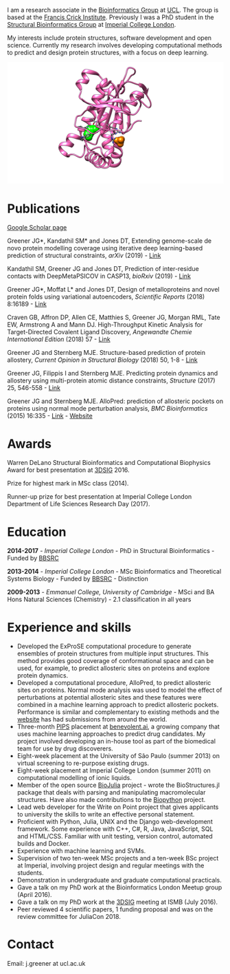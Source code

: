 I am a research associate in the [Bioinformatics Group](http://bioinf.cs.ucl.ac.uk/introduction) at [UCL](https://www.ucl.ac.uk). The group is based at the [Francis Crick Institute](https://www.crick.ac.uk). Previously I was a PhD student in the [Structural Bioinformatics Group](http://www.sbg.bio.ic.ac.uk/index.html) at [Imperial College London](https://www.imperial.ac.uk).

My interests include protein structures, software development and open science. Currently my research involves developing computational methods to predict and design protein structures, with a focus on deep learning.

![Modulation of adenylate cyclase](images/protein.png)


# Publications

[Google Scholar page](https://scholar.google.co.uk/citations?view_op=list_works&hl=en&user=IG6H3tIAAAAJ)

Greener JG*, Kandathil SM* and Jones DT, Extending genome-scale de novo protein modelling coverage using iterative deep learning-based prediction of structural constraints, *arXiv* (2019) - [Link](https://arxiv.org/abs/1811.12355)

Kandathil SM, Greener JG and Jones DT, Prediction of inter-residue contacts with DeepMetaPSICOV in CASP13, *bioRxiv* (2019) - [Link](https://www.biorxiv.org/content/10.1101/586800v2)

Greener JG*, Moffat L* and Jones DT, Design of metalloproteins and novel protein folds using variational autoencoders, *Scientific Reports* (2018) 8:16189 - [Link](https://www.nature.com/articles/s41598-018-34533-1)

Craven GB, Affron DP, Allen CE, Matthies S, Greener JG, Morgan RML, Tate EW, Armstrong A and Mann DJ. High-Throughput Kinetic Analysis for Target-Directed Covalent Ligand Discovery, *Angewandte Chemie International Edition* (2018) 57 - [Link](http://onlinelibrary.wiley.com/doi/10.1002/anie.201711825/full)

Greener JG and Sternberg MJE. Structure-based prediction of protein allostery, *Current Opinion in Structural Biology* (2018) 50, 1-8 - [Link](http://www.sciencedirect.com/science/article/pii/S0959440X17301252)

Greener JG, Filippis I and Sternberg MJE. Predicting protein dynamics and allostery using multi-protein atomic distance constraints, *Structure* (2017) 25, 546-558 - [Link](http://www.cell.com/structure/fulltext/S0969-2126(17)30008-4)

Greener JG and Sternberg MJE. AlloPred: prediction of allosteric pockets on proteins using normal mode perturbation analysis, *BMC Bioinformatics* (2015) 16:335 - [Link](http://bmcbioinformatics.biomedcentral.com/articles/10.1186/s12859-015-0771-1) - [Website](http://www.sbg.bio.ic.ac.uk/allopred/home)


# Awards

Warren DeLano Structural Bioinformatics and Computational Biophysics Award for best presentation at [3DSIG](http://bcb.med.usherbrooke.ca/3dsig16/index.php) 2016.

Prize for highest mark in MSc class (2014).

Runner-up prize for best presentation at Imperial College London Department of Life Sciences Research Day (2017).


# Education

**2014-2017** - *Imperial College London* - PhD in Structural Bioinformatics - Funded by [BBSRC](http://www.imperial.ac.uk/bbsrc-doctoral-training-partnership)

**2013-2014** - *Imperial College London* - MSc Bioinformatics and Theoretical Systems Biology - Funded by [BBSRC](http://www.imperial.ac.uk/bbsrc-doctoral-training-partnership) - Distinction

**2009-2013** - *Emmanuel College, University of Cambridge* - MSci and BA Hons Natural Sciences (Chemistry) - 2.1 classification in all years


# Experience and skills

- Developed the ExProSE computational procedure to generate ensembles of protein structures from multiple input structures. This method provides good coverage of conformational space and can be used, for example, to predict allosteric sites on proteins and explore protein dynamics.
- Developed a computational procedure, AlloPred, to predict allosteric sites on proteins. Normal mode analysis was used to model the effect of perturbations at potential allosteric sites and these features were combined in a machine learning approach to predict allosteric pockets. Performance is similar and complementary to existing methods and the [website](http://www.sbg.bio.ic.ac.uk/allopred/home) has had submissions from around the world.
- Three-month [PIPS](http://www.bbsrc.ac.uk/skills/investing-doctoral-training/pips) placement at [benevolent.ai](http://benevolent.ai), a growing company that uses machine learning approaches to predict drug candidates. My project involved developing an in-house tool as part of the biomedical team for use by drug discoverers.
- Eight-week placement at the University of São Paulo (summer 2013) on virtual screening to re-purpose existing drugs.
- Eight-week placement at Imperial College London (summer 2011) on computational modelling of ionic liquids.
- Member of the open source [BioJulia](http://biojulia.github.io/Bio.jl) project - wrote the BioStructures.jl package that deals with parsing and manipulating macromolecular structures. Have also made contributions to the [Biopython](http://biopython.org) project.
- Lead web developer for the Write on Point project that gives applicants to university the skills to write an effective personal statement.
- Proficient with Python, Julia, UNIX and the Django web-development framework. Some experience with C++, C#, R, Java, JavaScript, SQL and HTML/CSS. Familiar with unit testing, version control, automated builds and Docker.
- Experience with machine learning and SVMs.
- Supervision of two ten-week MSc projects and a ten-week BSc project at Imperial, involving project design and regular meetings with the students.
- Demonstration in undergraduate and graduate computational practicals.
- Gave a talk on my PhD work at the Bioinformatics London Meetup group (April 2016).
- Gave a talk on my PhD work at the [3DSIG](http://bcb.med.usherbrooke.ca/3dsig16/index.php) meeting at ISMB (July 2016).
- Peer reviewed 4 scientific papers, 1 funding proposal and was on the review committee for JuliaCon 2018.


# Contact

Email: j.greener at ucl.ac.uk
